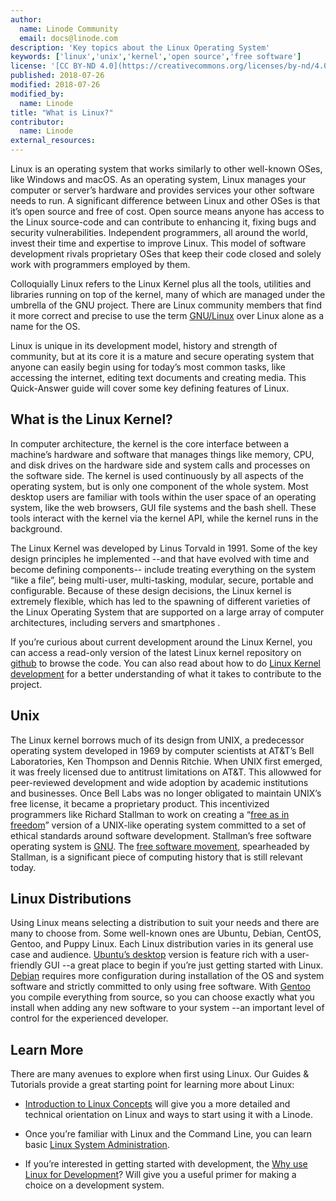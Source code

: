 ```yaml
---
author:
  name: Linode Community
  email: docs@linode.com
description: 'Key topics about the Linux Operating System'
keywords: ['linux','unix','kernel','open source','free software']
license: '[CC BY-ND 4.0](https://creativecommons.org/licenses/by-nd/4.0)'
published: 2018-07-26
modified: 2018-07-26
modified_by:
  name: Linode
title: "What is Linux?"
contributor:
  name: Linode
external_resources:
---
```

Linux is an operating system that works similarly to other well-known OSes, like Windows and macOS.  As an operating system, Linux manages your computer or server’s hardware and provides services your other software needs to run.  A significant difference between Linux and other OSes is that it’s open source and free of cost.  Open source means anyone has access to the Linux source-code and can contribute to enhancing it, fixing bugs and security vulnerabilities.  Independent programmers, all around the world, invest their time and expertise to improve Linux.  This model of software development rivals proprietary OSes that keep their code closed and solely work with programmers employed by them.

Colloquially Linux refers to the Linux Kernel plus all the tools, utilities and libraries running on top of the kernel, many of which are managed under the umbrella of the GNU project. There are Linux community members that find it more correct and precise to use the term [GNU/Linux](https://www.gnu.org/gnu/linux-and-gnu.en.html) over Linux alone as a name for the OS.

Linux is unique in its development model, history and strength of community, but at its core it is a mature and secure operating system that anyone can easily begin using for today’s most common tasks, like accessing the internet, editing text documents and creating media.  This Quick-Answer guide will cover some key defining features of Linux.

## What is the Linux Kernel?

In computer architecture, the kernel is the core interface between a machine’s hardware and software that manages things like memory, CPU, and disk drives on the hardware side and system calls and processes on the software side.  The kernel is used continuously by all aspects of the operating system, but is only one component of the whole system.  Most desktop users are familiar with tools within the user space of an operating system, like the web browsers, GUI file systems and the bash shell.  These tools interact with the kernel via the kernel API, while the kernel runs in the background.

The Linux Kernel was developed by Linus Torvald in 1991. Some of the key design principles he  implemented --and that have evolved with time and become defining components-- include treating everything on the system “like a file”, being multi-user, multi-tasking, modular, secure, portable and configurable.  Because of these design decisions, the Linux kernel is extremely flexible, which has led to the spawning of different varieties of the Linux Operating System that are supported on a large array of computer architectures, including servers and smartphones .

If you’re curious about current development around the Linux Kernel, you can access a read-only version of the latest Linux kernel repository on [github](https://github.com/torvalds/linux) to browse the code.  You can also read about how to do [Linux Kernel development](https://www.kernel.org/doc/html/v4.13/process/howto.html) for a better understanding of what it takes to contribute to the project.

## Unix

The Linux kernel borrows much of its design from UNIX, a predecessor operating system developed in 1969 by computer scientists at AT&T’s Bell Laboratories, Ken Thompson and Dennis Ritchie.  When UNIX first emerged, it was freely licensed due to antitrust limitations on AT&T. This allowwed for peer-reviewed development and wide adoption by academic institutions and businesses.  Once Bell Labs was no longer obligated to maintain UNIX’s free license, it became a proprietary product. This incentivized programmers like Richard Stallman to work on creating a “[free as in freedom](https://www.gnu.org/philosophy/free-sw.en.html)” version of a UNIX-like operating system committed to a set of ethical standards around software development.  Stallman’s free software operating system is [GNU](https://www.gnu.org/). The [free software movement](https://www.gnu.org/philosophy/free-software-intro.en.html), spearheaded by Stallman, is a significant piece of computing history that is still relevant today.

## Linux Distributions

Using Linux means selecting a distribution to suit your needs and there are many to choose from.  Some well-known ones are Ubuntu, Debian, CentOS, Gentoo, and Puppy Linux.  Each Linux distribution varies in its general use case and audience.  [Ubuntu’s desktop](https://www.ubuntu.com/desktop) version is feature rich with a user-friendly GUI --a great place to begin if you’re just getting started with Linux.  [Debian](https://www.debian.org/) requires more configuration during installation of the OS and system software and strictly committed to only using free software. With [Gentoo](https://www.gentoo.org/get-started/) you compile everything from source, so you can choose exactly what you install when adding any new software to your system --an important level of control for the experienced developer.

## Learn More

There are many avenues to explore when first using Linux.  Our Guides & Tutorials provide a great starting point for learning more about Linux:

- [Introduction to Linux Concepts](/docs/tools-reference/introduction-to-linux-concepts/) will give you a more detailed and technical orientation on Linux and ways to start using it with a Linode.

- Once you’re familiar with Linux and the Command Line, you can learn basic [Linux System Administration](https://linode.com/docs/tools-reference/linux-system-administration-basics/).

- If you’re interested in getting started with development, the [Why use Linux for Development](https://www.linode.com/docs/quick-answers/linux-essentials/why-use-linux-for-development/)? Will give you a useful primer for making a choice on a development system.